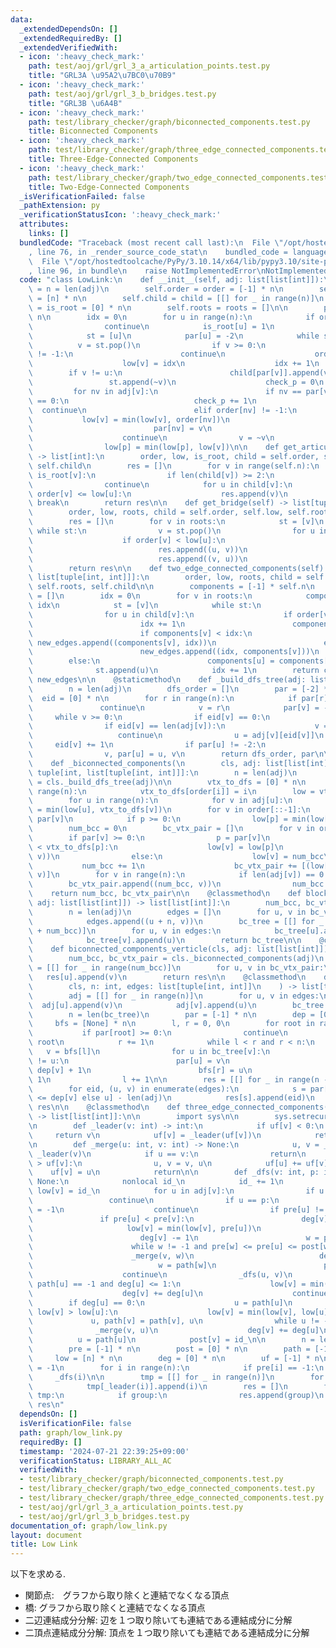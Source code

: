 ```yaml
---
data:
  _extendedDependsOn: []
  _extendedRequiredBy: []
  _extendedVerifiedWith:
  - icon: ':heavy_check_mark:'
    path: test/aoj/grl/grl_3_a_articulation_points.test.py
    title: "GRL3A \u95A2\u7BC0\u70B9"
  - icon: ':heavy_check_mark:'
    path: test/aoj/grl/grl_3_b_bridges.test.py
    title: "GRL3B \u6A4B"
  - icon: ':heavy_check_mark:'
    path: test/library_checker/graph/biconnected_components.test.py
    title: Biconnected Components
  - icon: ':heavy_check_mark:'
    path: test/library_checker/graph/three_edge_connected_components.test.py
    title: Three-Edge-Connected Components
  - icon: ':heavy_check_mark:'
    path: test/library_checker/graph/two_edge_connected_components.test.py
    title: Two-Edge-Connected Components
  _isVerificationFailed: false
  _pathExtension: py
  _verificationStatusIcon: ':heavy_check_mark:'
  attributes:
    links: []
  bundledCode: "Traceback (most recent call last):\n  File \"/opt/hostedtoolcache/PyPy/3.10.14/x64/lib/pypy3.10/site-packages/onlinejudge_verify/documentation/build.py\"\
    , line 76, in _render_source_code_stat\n    bundled_code = language.bundle(\n\
    \  File \"/opt/hostedtoolcache/PyPy/3.10.14/x64/lib/pypy3.10/site-packages/onlinejudge_verify/languages/python.py\"\
    , line 96, in bundle\n    raise NotImplementedError\nNotImplementedError\n"
  code: "class LowLink:\n    def __init__(self, adj: list[list[int]]):\n        self.n\
    \ = n = len(adj)\n        self.order = order = [-1] * n\n        self.low = low\
    \ = [n] * n\n        self.child = child = [[] for _ in range(n)]\n        self.is_root\
    \ = is_root = [0] * n\n        self.roots = roots = []\n\n        par = [-1] *\
    \ n\n        idx = 0\n        for u in range(n):\n            if order[u] != -1:\n\
    \                continue\n            is_root[u] = 1\n            roots.append(u)\n\
    \            st = [u]\n            par[u] = -2\n            while st:\n      \
    \          v = st.pop()\n                if v >= 0:\n                    if order[v]\
    \ != -1:\n                        continue\n                    order[v] = idx\n\
    \                    low[v] = idx\n                    idx += 1\n            \
    \        if v != u:\n                        child[par[v]].append(v)\n       \
    \                 st.append(~v)\n                    check_p = 0\n           \
    \         for nv in adj[v]:\n                        if nv == par[v] and check_p\
    \ == 0:\n                            check_p += 1\n                          \
    \  continue\n                        elif order[nv] != -1:\n                 \
    \           low[v] = min(low[v], order[nv])\n                        else:\n \
    \                           par[nv] = v\n                            st.append(nv)\n\
    \                    continue\n                v = ~v\n                p = par[v]\n\
    \                low[p] = min(low[p], low[v])\n\n    def get_articulation(self)\
    \ -> list[int]:\n        order, low, is_root, child = self.order, self.low, self.is_root,\
    \ self.child\n        res = []\n        for v in range(self.n):\n            if\
    \ is_root[v]:\n                if len(child[v]) >= 2:\n                    res.append(v)\n\
    \                continue\n            for u in child[v]:\n                if\
    \ order[v] <= low[u]:\n                    res.append(v)\n                   \
    \ break\n        return res\n\n    def get_bridge(self) -> list[tuple[int, int]]:\n\
    \        order, low, roots, child = self.order, self.low, self.roots, self.child\n\
    \        res = []\n        for v in roots:\n            st = [v]\n           \
    \ while st:\n                v = st.pop()\n                for u in child[v]:\n\
    \                    if order[v] < low[u]:\n                        if u < v:\n\
    \                            res.append((u, v))\n                        else:\n\
    \                            res.append((v, u))\n                    st.append(u)\n\
    \        return res\n\n    def two_edge_connected_components(self) -> tuple[list[int],\
    \ list[tuple[int, int]]]:\n        order, low, roots, child = self.order, self.low,\
    \ self.roots, self.child\n\n        components = [-1] * self.n\n        new_edges\
    \ = []\n        idx = 0\n        for v in roots:\n            components[v] =\
    \ idx\n            st = [v]\n            while st:\n                v = st.pop()\n\
    \                for u in child[v]:\n                    if order[v] < low[u]:\n\
    \                        idx += 1\n                        components[u] = idx\n\
    \                        if components[v] < idx:\n                           \
    \ new_edges.append((components[v], idx))\n                        else:\n    \
    \                        new_edges.append((idx, components[v]))\n            \
    \        else:\n                        components[u] = components[v]\n      \
    \              st.append(u)\n            idx += 1\n        return components,\
    \ new_edges\n\n    @staticmethod\n    def _build_dfs_tree(adj: list[list[int]]):\n\
    \        n = len(adj)\n        dfs_order = []\n        par = [-2] * n\n      \
    \  eid = [0] * n\n        for r in range(n):\n            if par[r] != -2:\n \
    \               continue\n            v = r\n            par[v] = -1\n       \
    \     while v >= 0:\n                if eid[v] == 0:\n                    dfs_order.append(v)\n\
    \                if eid[v] == len(adj[v]):\n                    v = par[v]\n \
    \                   continue\n                u = adj[v][eid[v]]\n           \
    \     eid[v] += 1\n                if par[u] != -2:\n                    continue\n\
    \                v, par[u] = u, v\n        return dfs_order, par\n\n    @classmethod\n\
    \    def _biconnected_components(\n        cls, adj: list[list[int]]\n    ) ->\
    \ tuple[int, list[tuple[int, int]]]:\n        n = len(adj)\n        order, par\
    \ = cls._build_dfs_tree(adj)\n\n        vtx_to_dfs = [0] * n\n        for i in\
    \ range(n):\n            vtx_to_dfs[order[i]] = i\n        low = vtx_to_dfs[:]\n\
    \        for u in range(n):\n            for v in adj[u]:\n                low[u]\
    \ = min(low[u], vtx_to_dfs[v])\n        for v in order[::-1]:\n            p =\
    \ par[v]\n            if p >= 0:\n                low[p] = min(low[p], low[v])\n\
    \        num_bcc = 0\n        bc_vtx_pair = []\n        for v in order:\n    \
    \        if par[v] >= 0:\n                p = par[v]\n                if low[v]\
    \ < vtx_to_dfs[p]:\n                    low[v] = low[p]\n                    bc_vtx_pair.append((low[v],\
    \ v))\n                else:\n                    low[v] = num_bcc\n         \
    \           num_bcc += 1\n                    bc_vtx_pair += [(low[v], p), (low[v],\
    \ v)]\n        for v in range(n):\n            if len(adj[v]) == 0:\n        \
    \        bc_vtx_pair.append((num_bcc, v))\n                num_bcc += 1\n    \
    \    return num_bcc, bc_vtx_pair\n\n    @classmethod\n    def block_cut_tree(cls,\
    \ adj: list[list[int]]) -> list[list[int]]:\n        num_bcc, bc_vtx_pair = cls._biconnected_components(adj)\n\
    \        n = len(adj)\n        edges = []\n        for u, v in bc_vtx_pair:\n\
    \            edges.append((u + n, v))\n        bc_tree = [[] for _ in range(n\
    \ + num_bcc)]\n        for u, v in edges:\n            bc_tree[u].append(v)\n\
    \            bc_tree[v].append(u)\n        return bc_tree\n\n    @classmethod\n\
    \    def biconnected_components_verticle(cls, adj: list[list[int]]) -> list[list[int]]:\n\
    \        num_bcc, bc_vtx_pair = cls._biconnected_components(adj)\n        res\
    \ = [[] for _ in range(num_bcc)]\n        for u, v in bc_vtx_pair:\n         \
    \   res[u].append(v)\n        return res\n\n    @classmethod\n    def biconnected_components_edge(\n\
    \        cls, n: int, edges: list[tuple[int, int]]\n    ) -> list[tuple[int, int]]:\n\
    \        adj = [[] for _ in range(n)]\n        for u, v in edges:\n          \
    \  adj[u].append(v)\n            adj[v].append(u)\n        bc_tree = cls.block_cut_tree(adj)\n\
    \        n = len(bc_tree)\n        par = [-1] * n\n        dep = [0] * n\n   \
    \     bfs = [None] * n\n        l, r = 0, 0\n        for root in range(n):\n \
    \           if par[root] >= 0:\n                continue\n            bfs[r] =\
    \ root\n            r += 1\n            while l < r and r < n:\n             \
    \   v = bfs[l]\n                for u in bc_tree[v]:\n                    if par[v]\
    \ != u:\n                        par[u] = v\n                        dep[u] =\
    \ dep[v] + 1\n                        bfs[r] = u\n                        r +=\
    \ 1\n                l += 1\n\n        res = [[] for _ in range(n - len(adj))]\n\
    \        for eid, (u, v) in enumerate(edges):\n            s = par[v if dep[u]\
    \ <= dep[v] else u] - len(adj)\n            res[s].append(eid)\n        return\
    \ res\n\n    @classmethod\n    def three_edge_connected_components(cls, adj: list[list[int]])\
    \ -> list[list[int]]:\n\n        import sys\n\n        sys.setrecursionlimit(2_000_000)\n\
    \n        def _leader(v: int) -> int:\n            if uf[v] < 0:\n           \
    \     return v\n            uf[v] = _leader(uf[v])\n            return uf[v]\n\
    \n        def _merge(u: int, v: int) -> None:\n            u, v = _leader(u),\
    \ _leader(v)\n            if u == v:\n                return\n            if uf[u]\
    \ > uf[v]:\n                u, v = v, u\n            uf[u] += uf[v]\n        \
    \    uf[v] = u\n            return\n\n        def _dfs(v: int, p: int = -1) ->\
    \ None:\n            nonlocal id_\n            id_ += 1\n            pre[v] =\
    \ low[v] = id_\n            for u in adj[v]:\n                if u == v:\n   \
    \                 continue\n                if u == p:\n                    p\
    \ = -1\n                    continue\n                if pre[u] != -1:\n     \
    \               if pre[u] < pre[v]:\n                        deg[v] += 1\n   \
    \                     low[v] = min(low[v], pre[u])\n                    else:\n\
    \                        deg[v] -= 1\n                        w = path[v]\n  \
    \                      while w != -1 and pre[w] <= pre[u] <= post[w]:\n      \
    \                      _merge(v, w)\n                            deg[v] += deg[w]\n\
    \                            w = path[w]\n                        path[v] = w\n\
    \                    continue\n                _dfs(u, v)\n                if\
    \ path[u] == -1 and deg[u] <= 1:\n                    low[v] = min(low[v], low[u])\n\
    \                    deg[v] += deg[u]\n                    continue\n        \
    \        if deg[u] == 0:\n                    u = path[u]\n                if\
    \ low[v] > low[u]:\n                    low[v] = min(low[v], low[u])\n       \
    \             u, path[v] = path[v], u\n                while u != -1:\n      \
    \              _merge(v, u)\n                    deg[v] += deg[u]\n          \
    \          u = path[u]\n            post[v] = id_\n\n        n = len(adj)\n\n\
    \        pre = [-1] * n\n        post = [0] * n\n        path = [-1] * n\n   \
    \     low = [n] * n\n        deg = [0] * n\n        uf = [-1] * n\n\n        id_\
    \ = -1\n        for i in range(n):\n            if pre[i] == -1:\n           \
    \     _dfs(i)\n\n        tmp = [[] for _ in range(n)]\n        for i in range(n):\n\
    \            tmp[_leader(i)].append(i)\n        res = []\n        for group in\
    \ tmp:\n            if group:\n                res.append(group)\n        return\
    \ res\n"
  dependsOn: []
  isVerificationFile: false
  path: graph/low_link.py
  requiredBy: []
  timestamp: '2024-07-21 22:39:25+09:00'
  verificationStatus: LIBRARY_ALL_AC
  verifiedWith:
  - test/library_checker/graph/biconnected_components.test.py
  - test/library_checker/graph/two_edge_connected_components.test.py
  - test/library_checker/graph/three_edge_connected_components.test.py
  - test/aoj/grl/grl_3_a_articulation_points.test.py
  - test/aoj/grl/grl_3_b_bridges.test.py
documentation_of: graph/low_link.py
layout: document
title: Low Link
---
```


以下を求める.

- 関節点:　グラフから取り除くと連結でなくなる頂点
- 橋: グラフから取り除くと連結でなくなる頂点
- 二辺連結成分分解: 辺を１つ取り除いても連結である連結成分に分解
- 二頂点連結成分分解: 頂点を１つ取り除いても連結である連結成分に分解